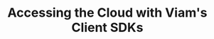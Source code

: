---
title: "Accessing the Cloud with Viam's Client SDKs"
linkTitle: "Cloud Management"
weight: 20
type: "docs"
description: "How to use the cloud API with Viam's client SDKs."
tags: ["cloud", "sdk", "viam-server", "networking", "apis", "robot api", "cloud management"]
---